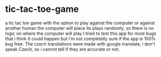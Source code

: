 # tic-tac-toe-game
a tic tac toe game with the option to play against the computer or against another human
the computer will place its plays randomly, so there is no logic on where the computer will play
I tried to test this app for most bugs that i think it could happen but i'm not completelly sure if the app is 100% bug free.
The czech translations were made with google translate, i don't speak Czech, so i cannot tell if they are accurate or not.
